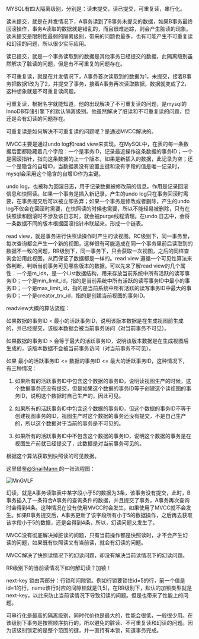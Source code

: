 MYSQL有四大隔离级别，分别是：读未提交，读已提交，可重复读，串行化。


读未提交，就是在并发情况下，A事务读到了B事务未提交的数据，如果B事务最终回滚操作，事务A读取的数据就是错乱的，而且很难追踪，则会产生脏读的现象。读未提交是限制性最弱的隔离级别，带来的问题也最多，也有可能产生不可重复读和幻读的问题，所以很少实际应用。


读已提交，就是一个事务读取到的数据是其他事务已经提交的数据，此隔离级别虽然解决了脏读的问题，但是有不可重复的问题存在。

不可重复读，就是在并发情况下，A事务首次读取到的数据为1，未提交，接着B事务把数据1改为了2，并提交了事务，接着A事务再次读取数据，数据就变成了2，这种想象就是不可重复读问题。

可重复读，根据名字就能知道，他的出现解决了不可重复读的问题，是mysql的InnoDB存储引擎下的默认隔离级别。他虽然解决了脏读和不可重复读的问题，但还是会有幻读的问题存在。

可重复读是如何解决不可重复读的问题呢？是通过MVCC解决的。

MVCC主要是通过undo log和read view来实现。在MySQL中，在表的每一条数据后面都隐藏着几个字段：一个是事务ID，记录最近操作这条数据的事务ID；一个是回滚指针，指向这条数据的上一个版本，如果是新插入的数据，此记录为空；还一个是隐含的自增ID，当数据表没有设置主键和没有字段的值是唯一记录时，mysql会采用这个隐含的自增ID作为主键。

undo log，也被称为回滚日志，用于记录数据被修改前的信息。作用是记录回滚信息和快照读。如果一个事务是插入新记录，产生的undo log只在事务回滚时需要，在事务提交后可以被立即丢弃；如果一个事务是修改或者删除，产生的undo log不仅会在回滚时需要，在快照读的时候也需要，所以不能轻易被删除，只有在快照读和回滚时不涉及该日志时，就会被purge线程清理。在undo 日志中，会将一条数据不同的版本根据回滚指针串联起来，形成一个链表。

read view，就是事务进行快照读操作时产生的读视图。RC级别下，同一事务里，每次查询都会产生一个新的视图，这样很有可能造成在同一个事务里前后读取到的数据不一致的问题，RR级别下，同一事务下，只会获取一次视图，之后的同样查询会沿用此视图，从而保证了数据都是一样的。read view 遵循一个可见性算法来做判断，判断当前事务可见哪些版本的数据。可以先来了解read view的几个属性：一个是m_ids，是一个List数据结构，用来存放当前系统中所有活跃的读写事务ID；一个是min_limit_id，指的是当前系统中所有活跃的读写事务ID中最小的事务ID；一个是max_limit_id，指的是当前系统中所有活跃的读写事务ID中最大的事务ID；一个是creator_trx_id，指的是创建当前视图的事务ID。

readview大概的算法流程：

如果数据的事务ID < 最小的活跃事务ID，说明该版本数据是在生成视图前生成的，并已经提交，该版本数据会被当前事务访问（对当前事务不可见）。

如果数据的事务ID > 会等于最大的活跃事务ID，说明该版本数据是在生成视图后生成的，该版本数据不会被当前事务访问（对当前事务不可见）。

如果    最小的活跃事务ID <=  数据的事务ID  <= 最大的活跃事务ID，这种情况下，有三种情况：

1. 如果所有的活跃事务ID中包含这个数据的事务ID，说明读视图生产的时候，这个数据事务还没有提交，但是如果这个数据的事务ID等于创建这个读视图的事务ID，说明这个数据时自己生产的，因此可见。

2. 如果所有的活跃事务ID中包含这个数据的事务ID，但这个数据的事务ID不等于创建视图事务的ID，视图生产时这个数据的事务还没有提交，不是自己生产的，所以这个数据对于当前的事务是不可见的。

3. 如果所有的活跃事务ID中不包含这个数据的事务ID，说明这个数据的事务是在视图生产前就已经提交了，此数据是对当前事务可见的。

根据这个算法获取到快照读的可见数据。

这里借鉴[@SnailMann ](https://blog.csdn.net/SnailMann/article/details/94724197) 的一张流程图：

![MnGVLF](https://github.com/wuwenyishi/pages/raw/gh-pages/image/others/MnGVLF.jpg)

幻读，就是A事务读取表中某字段小于5的数据为3条，该事务没有提交，此时，B事务插入了一条符合A事务的查询条件的数据，并且提交了事务，A事务再次查询时会得到4条。这种情况在没有使用MVCC时会发生，如果使用了MVCC就不会发生。如果B事务提交后，A事务更新了该字段所有小于5的数据操作，之后再去获取该字段小于5的数据，还是会得到4条，所以，幻读问题又发生了。

MVCC没有彻底解决掉脏读的问题，只有当前操作都是快照读时，才不会产生幻读的问题，如果既有快照读又有当前读，就会有幻读的问题。

MVCC解决了快照读情况下的幻读问题，却没有解决当前读情况下的幻读问题。

RR级别下的当前读情况下如何解幻读？加锁！

next-key 锁由两部分：行锁和间隙锁。例如行锁要锁住id=5的行，前一个值是id=1的行，name该行对应的间隙锁就是(1,5]，在RR级别下，默认的加锁类型就是next-key，以此来防止当前读情况下导致幻读的问题。但是也带来了性能上的问题。

可串行化是最高的隔离级别，同时代价也是最大的，性能会很低，一般很少用。在该级别下事务是按照顺序执行的，所以避免的脏读、不可重复读和幻读的问题。因为该级别锁定的是整个范围的键，并一直持有本锁，知道事务完成。


